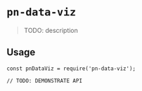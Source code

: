 # `pn-data-viz`

> TODO: description

## Usage

```
const pnDataViz = require('pn-data-viz');

// TODO: DEMONSTRATE API
```

